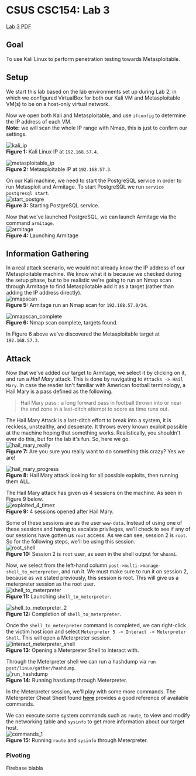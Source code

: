 # CSUS CSC154: Lab 3
[Lab 3 PDF](./writeup/pdf/CSC154_Lab3_Ryan_Kozak.pdf)

## Goal  
To use Kali Linux to perform penetration testing towards Metasploitable.  

## Setup  
We start this lab based on the lab environments set up during Lab 2, in which we configured VirtualBox for both our Kali VM and Metasploitable VM(s) to be on a host-only virtual network.  

Now we open both Kali and Metasploitable, and use `ifconfig` to determine the IP address of each VM.  
**Note:** we will scan the whole IP range with Nmap, this is just to confirm our settings.    

![kali_ip](./writeup/images/kali_ip.png)  
**Figure 1:** Kali Linux IP at `192.168.57.4`.  

![metasploitable_ip](./writeup/images/metasploitable_ip.png)  
**Figure 2:** Metasploitable IP at `192.168.57.3`.  


On our Kali machine, we need to start the PostgreSQL service in order to run Metasploit and Armitage. To start PostgreSQL we run `service postgresql start`.  
![start_postgre](./writeup/images/start_postgre.png)  
**Figure 3:** Starting PostgreSQL service.  

Now that we've launched PostgreSQL, we can launch Armitage via the command `armitage`.  
![armitage](./writeup/images/armitage.png)  
**Figure 4:** Launching Armitage  

## Information Gathering  
In a real attack scenario, we would not already know the IP address of our Metasploitable machine. We know what it is because we checked during the setup phase, but to be realistic we're going to run an Nmap scan through Armitage to find Metaspliotable add it as a target (rather than adding the IP address directly).  
![nmapscan](./writeup/images/nmapscan.png)  
**Figure 5:** Armitage run an Nmap scan for `192.168.57.0/24`.  

![nmapscan_complete](./writeup/images/nmapscan_complete.png)  
**Figure 6:** Nmap scan complete, targets found.

In Figure 6 above we've discovered the Metasploitable target at `192.168.57.3`.  

## Attack  
Now that we've added our target to Armitage, we select it by clicking on it, and run a *Hail Mary* attack. This is done by navigating to `Attacks -> Hail Mary`. In case the reader isn't familiar with American football terminology, a Hail Mary is a pass defined as the following.
> Hail Mary pass : a long forward pass in football thrown into or near the end zone in a last-ditch attempt to score as time runs out.

The Hail Mary Attack is a last-ditch effort to break into a system, it is reckless, unstealthy, and desperate. It throws every known exploit possible at the machine hoping that something works. Realistically, you shouldn't ever do this, but for the lab it's fun.  So, here we go.  
![hail_mary_really](./writeup/images/hailmary_really.png)  
**Figure 7:** Are you sure you really want to do something this crazy? Yes we are!  

![hail_mary_progress](./writeup/images/hail_mary_progress.png)  
**Figure 8:** Hail Mary attack looking for all possible exploits, then running them ALL.  

The Hail Mary attack has given us 4 sessions on the machine. As seen in Figure 9 below.  
![exploited_4_timez](./writeup/images/exploited_4_timez.png)  
**Figure 9:** 4 sessions opened after Hail Mary.  

Some of these sessions are as the user `www-data`. Instead of using one of these sessions and having to escalate privileges, we'll check to see if any of our sessions have gotten us `root` access. As we can see, session 2 is `root`.  So for the following steps, we'll be using this session.  
![root_shell](./writeup/images/root_shell.png)  
**Figure 10:** Session 2 is `root` user, as seen in the shell output for `whoami`.  

Now, we select from the left-hand column `post->multi->manage-shell_to_meterpreter`, and run it. We must make sure to run it on session 2, because as we stated previously, this session is root. This will give us a meterpreter session as the root user.  
![shell_to_meterpreter](./writeup/images/shell_to_meterpreter.png)  
**Figure 11:** Launching `shell_to_meterpreter`.  

![shell_to_meterpreter_2](./writeup/images/shell_to_meterpreter_2.png)  
**Figure 12:** Completion of `shell_to_meterpreter`.

Once the `shell_to_meterpreter` command is completed, we can right-click the victim host icon and select `Meterpreter 5 -> Interact -> Meterpreter Shell`. This will open a Meterpreter session.  
![interact_meterpreter_shell](./writeup/images/interact_meterpreter_shell.png)  
**Figure 13:** Opening a Meterpreter Shell to interact with.  

Through the Meterpreter shell we can run a hashdump via `run post/linux/gather/hashdump`.  
![run_hashdump](./writeup/images/run_hashdump.png)  
**Figure 14:** Running hasdump through Meterpreter.


In the Meterpreter session, we'll play with some more commands. The Meterpreter Cheat Sheet found [**here**](https://www.blueliv.com/downloads/Meterpreter_cheat_sheet_v0.1.pdf) provides a good reference of available commands.  

We can execute some system commands such as `route`, to view and modify the networking table and `sysinfo` to get more information about our target host.  
![commands_1](./writeup/images/commands_1.png)  
**Figure 15:** Running `route` and `sysinfo` through Meterpreter.  



### Pivoting  

Firebase blabla